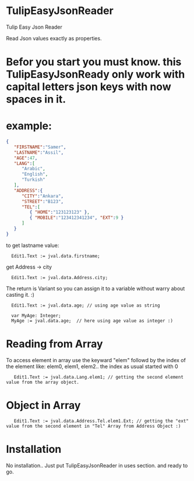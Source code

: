 # TulipEasyJsonReader
Tulip Easy Json Reader

Read Json values exactly as properties.

# Befor you start you must know. this TulipEasyJsonReady only work with capital letters json keys with now spaces in it.

# example:

```json
{
   "FIRSTNAME":"Samer",
   "LASTNAME":"Assil",
   "AGE":47,
   "LANG":[
      "Arabic",
      "English",
      "Turkish"
   ],
   "ADDRESS":{
      "CITY":"Ankara",
      "STREET":"B123",
      "TEL":[
         { "HOME":"123123123" },
         { "MOBILE":"123412341234", "EXT":9 }
      ]
   }
}
```


to get lastname value:
```Delphi
  Edit1.Text := jval.data.firstname;
```

get Address -> city
```Delphi
  Edit1.Text := jval.data.Address.city;
```


The return is Variant so you can assign it to a variable without warry about casting it. :)

```Delphi
  Edit1.Text := jval.data.age; // using age value as string
  
  var MyAge: Integer;
  MyAge := jval.data.age;  // here using age value as integer :)
```

# Reading from Array 
To access element in array use the keyward "elem" followd by the index of the element like: elem0, elem1, elem2.. 
the index as usual started with 0 

```Delphi
   Edit1.Text := jval.data.Lang.elem1; // getting the second element value from the array object.
```
 
# Object in Array
```Delphi
   Edit1.Text := jval.data.Address.Tel.elem1.Ext; // getting the "ext" value from the second element in "Tel" Array from Address Object :)
```


# Installation
No installation.. Just put TulipEasyJsonReader in uses section. and ready to go.
